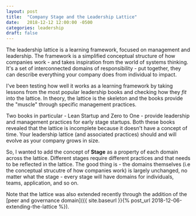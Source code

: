 ```yaml
---
layout: post
title:  "Company Stage and the Leadership Lattice"
date:   2018-12-12 12:00:00 -0500
categories: leadership
draft: false
---
```


The leadership lattice is a learning framework, focused on management and leadership. The framework is a simplified conceptual structure of how companies work - and takes inspiration from the world of systems thinking. It's a set of interconnected domains of responsibility - put together, they can describe everything your company does from individual to impact.

I've been testing how well it works as a learning framework by taking lessons from the most popular leadership books and checking how they _fit_ into the lattice. In theory, the lattice is the skeleton and the books provide the "muscle" through specific management practices.

Two books in particular - Lean Startup and Zero to One - provide leadership and management practices for early stage startups. Both these books revealed that the lattice is incomplete because it doesn't have a concept of time. Your leadership lattice (and associated practices) should and will evolve as your company grows in size.

So, I wanted to add the concept of **Stage** as a property of each domain across the lattice. Different stages require different practices and that needs to be reflected in the lattice. The good thing is - the domains themselves (i.e the conceptual strucutre of how companies work) is largely unchanged, no matter what the stage - every stage will have domains for individuals, teams, application, and so on.

Note that the lattice was also extended recently through the addition of the [peer and governance domain]({{ site.baseurl }}{% post_url 2018-12-06-extending-the-lattice %}).